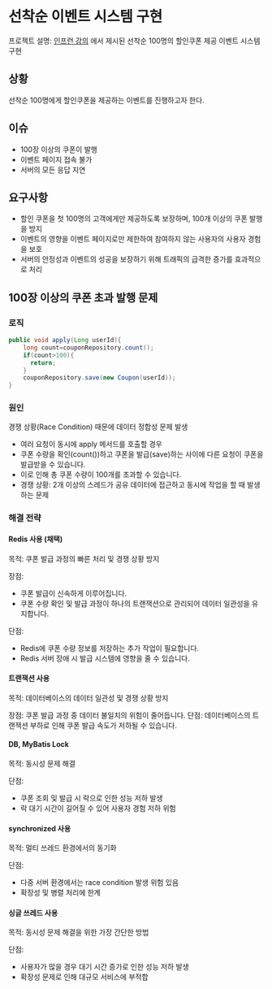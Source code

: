 # 선착순 이벤트 시스템 구현

프로젝트
설명: [인프런 강의](https://www.inflearn.com/course/%EC%84%A0%EC%B0%A9%EC%88%9C-%EC%9D%B4%EB%B2%A4%ED%8A%B8-%EC%8B%9C%EC%8A%A4%ED%85%9C-%EC%8B%A4%EC%8A%B5/dashboard)
에서 제시된 선착순 100명의 할인쿠폰 제공 이벤트 시스템 구현

## 상황

선착순 100명에게 할인쿠폰을 제공하는 이벤트를 진행하고자 한다.

## 이슈

- 100장 이상의 쿠폰이 발행
- 이벤트 페이지 접속 불가
- 서버의 모든 응답 지연

## 요구사항

- 할인 쿠폰을 첫 100명의 고객에게만 제공하도록 보장하며, 100개 이상의 쿠폰 발행을 방지
- 이벤트의 영향을 이벤트 페이지로만 제한하여 참여하지 않는 사용자의 사용자 경험을 보호
- 서버의 안정성과 이벤트의 성공을 보장하기 위해 트래픽의 급격한 증가를 효과적으로 처리

## 100장 이상의 쿠폰 초과 발행 문제

### 로직

```java
public void apply(Long userId){
    long count=couponRepository.count();
    if(count>100){
      return;
    }
    couponRepository.save(new Coupon(userId));
}
```

### 원인

경쟁 상황(Race Condition) 때문에 데이터 정합성 문제 발생

- 여러 요청이 동시에 apply 메서드를 호출할 경우
- 쿠폰 수량을 확인(count())하고 쿠폰을 발급(save)하는 사이에 다른 요청이 쿠폰을 발급받을 수 있습니다.
- 이로 인해 총 쿠폰 수량이 100개를 초과할 수 있습니다.
- 경쟁 상황: 2개 이상의 스레드가 공유 데이터에 접근하고 동시에 작업을 할 때 발생하는 문제

### 해결 전략

#### Redis 사용 (채택)

목적: 쿠폰 발급 과정의 빠른 처리 및 경쟁 상황 방지

장점:

- 쿠폰 발급이 신속하게 이루어집니다.
- 쿠폰 수량 확인 및 발급 과정이 하나의 트랜잭션으로 관리되어 데이터 일관성을 유지합니다.

단점:

- Redis에 쿠폰 수량 정보를 저장하는 추가 작업이 필요합니다.
- Redis 서버 장애 시 발급 시스템에 영향을 줄 수 있습니다.

#### 트랜잭션 사용

목적: 데이터베이스의 데이터 일관성 및 경쟁 상황 방지

장점: 쿠폰 발급 과정 중 데이터 불일치의 위험이 줄어듭니다.
단점: 데이터베이스의 트랜잭션 부하로 인해 쿠폰 발급 속도가 저하될 수 있습니다.

#### DB, MyBatis Lock

목적: 동시성 문제 해결

단점:

- 쿠폰 조회 및 발급 시 락으로 인한 성능 저하 발생
- 락 대기 시간이 길어질 수 있어 사용자 경험 저하 위험

#### synchronized 사용

목적: 멀티 쓰레드 환경에서의 동기화

단점:

- 다중 서버 환경에서는 race condition 발생 위험 있음
- 확장성 및 병렬 처리에 한계

#### 싱글 쓰레드 사용

목적: 동시성 문제 해결을 위한 가장 간단한 방법

단점:

- 사용자가 많을 경우 대기 시간 증가로 인한 성능 저하 발생
- 확장성 문제로 인해 대규모 서비스에 부적합
